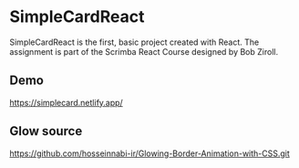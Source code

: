 # SimpleCardReact

SimpleCardReact is the first, basic project created with React. The assignment is part of the Scrimba React Course designed by Bob Ziroll.

## Demo

https://simplecard.netlify.app/

## Glow source

https://github.com/hosseinnabi-ir/Glowing-Border-Animation-with-CSS.git


